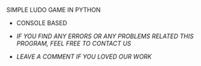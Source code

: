 SIMPLE LUDO GAME IN PYTHON
- CONSOLE BASED



- *IF YOU FIND ANY ERRORS OR ANY PROBLEMS RELATED THIS PROGRAM, FEEL FREE TO CONTACT US*  



- *LEAVE A COMMENT IF YOU LOVED OUR WORK*
